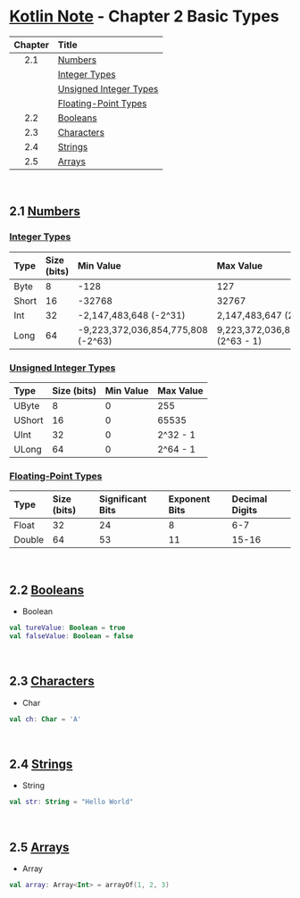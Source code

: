 # [Kotlin Note](../../README.md) - Chapter 2 Basic Types
| Chapter | Title |
| :-: | :- |
| 2.1 | [Numbers](#21-numbers) |
|  | [Integer Types](#integer-types) |
|  | [Unsigned Integer Types](#unsigned-integer-types) |
|  | [Floating-Point Types](#floating-point-types) |
| 2.2 | [Booleans](#22-booleans) |
| 2.3 | [Characters](#23-characters) |
| 2.4 | [Strings](#24-strings) |
| 2.5 | [Arrays](#25-arrays) |

<br />

## 2.1 [Numbers](https://kotlinlang.org/docs/numbers.html)
### [Integer Types](https://kotlinlang.org/docs/numbers.html#integer-types)
| Type | Size (bits) | Min Value | Max Value |
| :-- | :-- | :-- | :-- |
| Byte | 8 | -128 | 127 |
| Short | 16 | -32768 | 32767 |
| Int | 32 | -2,147,483,648 (-2^31) | 2,147,483,647 (2^31 - 1) |
| Long | 64 | -9,223,372,036,854,775,808 (-2^63) | 9,223,372,036,854,775,807 (2^63 - 1) |

### [Unsigned Integer Types](https://kotlinlang.org/docs/unsigned-integer-types.html)
| Type | Size (bits) | Min Value | Max Value |
| :-- | :-- | :-- | :-- |
| UByte | 8 | 0 | 255 |
| UShort | 16 | 0 | 65535 |
| UInt | 32 | 0 | 2^32 - 1 |
| ULong | 64 | 0 | 2^64 - 1 |

### [Floating-Point Types](https://kotlinlang.org/docs/numbers.html#floating-point-types)
| Type | Size (bits) | Significant Bits | Exponent Bits | Decimal Digits |
| :-- | :-- | :-- | :-- | :-- |
| Float | 32 | 24 | 8 | 6-7 |
| Double | 64 | 53 | 11 | 15-16 |

<br />

## 2.2 [Booleans](https://kotlinlang.org/docs/booleans.html)
- Boolean
```kotlin
val tureValue: Boolean = true
val falseValue: Boolean = false
```

<br />

## 2.3 [Characters](https://kotlinlang.org/docs/characters.html)
- Char
```kotlin
val ch: Char = 'A'
```

<br />

## 2.4 [Strings](https://kotlinlang.org/docs/strings.html)
- String
```kotlin
val str: String = "Hello World"
```

<br />

## 2.5 [Arrays](https://kotlinlang.org/docs/arrays.html)
- Array<T>
```kotlin
val array: Array<Int> = arrayOf(1, 2, 3)
```

<br />
